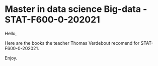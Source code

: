 # Master in data science Big-data - STAT-F600-0-202021

Hello,

Here are the books the teacher Thomas Verdebout recomend for STAT-F600-0-202021.

Enjoy.

